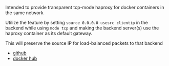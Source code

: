 Intended to provide transparent tcp-mode haproxy for docker containers in the same network

Utilize the feature by setting `source 0.0.0.0 usesrc clientip` in the backend while using `mode tcp` and making the backend server(s) use the haproxy container as its default gateway.

This will preserve the source IP for load-balanced packets to that backend

- [github](https://github.com/RaderSolutions/docker-haproxy)
- [docker hub](https://hub.docker.com/r/radersolutions/haproxy/)
